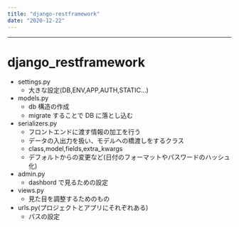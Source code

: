 ```yaml
---
title: "django-restframework"
date: "2020-12-22"
---
```


---

# django_restframework

- settings.py
  - 大きな設定(DB,ENV,APP,AUTH,STATIC...)
- models.py
  - db 構造の作成
  - migrate することで DB に落とし込む
- serializers.py
  - フロントエンドに渡す情報の加工を行う
  - データの入出力を扱い、モデルへの橋渡しをするクラス
  - class,model,fields,extra_kwargs
  - デフォルトからの変更など(日付のフォーマットやパスワードのハッシュ化)
- admin.py
  - dashbord で見るための設定
- views.py
  - 見た目を調整するためのもの
- urls.py(プロジェクトとアプリにそれぞれある)
  - パスの設定
